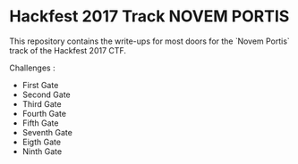 # Hackfest 2017 Track NOVEM PORTIS

This repository contains the write-ups for most doors for the ̀ Novem Portis` track of the Hackfest 2017 CTF.

Challenges :
 - First Gate
 - Second Gate
 - Third Gate
 - Fourth Gate
 - Fifth Gate
 - Seventh Gate
 - Eigth Gate
 - Ninth Gate



